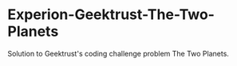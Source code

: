 # Experion-Geektrust-The-Two-Planets
Solution to Geektrust's coding challenge problem The Two Planets.
